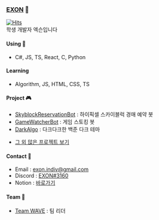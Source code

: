 ### [EXON](https://exon.kr) 👋
[![Hits](https://hits.seeyoufarm.com/api/count/incr/badge.svg?url=https%3A%2F%2Fgithub.com%2F1-EXON%2F1-EXON&count_bg=%23000000&title_bg=%23555555&icon=&icon_color=%23E7E7E7&title=+%EB%B0%A9%EB%AC%B8&edge_flat=false)](https://hits.seeyoufarm.com) <br>
학생 개발자 엑슨입니다

#### Using 🧪
- C#, JS, TS, React, C, Python

#### Learning
- Algorithm, JS, HTML, CSS, TS

#### Project 🎮
- [SkyblockReservationBot](https://github.com/1-EXON/SkyblockReservationBot) : 하이픽셀 스카이블럭 경매 예약 봇
- [GameWatcherBot](https://github.com/1-EXON/GameWatcherBot) : 게임 스토킹 봇
- [DarkAlgo](https://github.com/1-EXON/DarkAlgo) : 다크다크한 백준 다크 테마
+ [그 외 많은 프로젝트 보기](https://github.com/1-EXON?tab=repositories)

#### Contact 📢
- Email : exon.indiv@gmail.com
- Discord : [EXON#3160](https://discord.com/users/774607106732326922)
- Notion : [바로가기](https://blog.exon.kr)

#### Team 💎
- [Team WAVE](https://teamwv.ml) : 팀 리더
